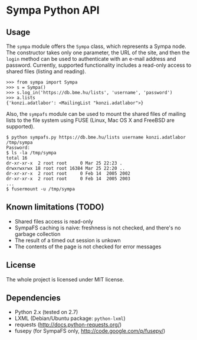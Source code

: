 Sympa Python API
================

Usage
-----

The `sympa` module offers the `Sympa` class, which represents a Sympa node. The constructor takes only one parameter, the URL of the site, and then the `login` method can be used to authenticate with an e-mail address and password. Currently, supported functionality includes a read-only access to shared files (listing and reading).

	>>> from sympa import Sympa
	>>> s = Sympa()
	>>> s.log_in('https://db.bme.hu/lists', 'username', 'password')
	>>> a.lists
	{'konzi.adatlabor': <MailingList "konzi.adatlabor">}

Also, the `sympafs` module can be used to mount the shared files of mailing lists to the file system using FUSE (Linux, Mac OS X and FreeBSD are supported).

	$ python sympafs.py https://db.bme.hu/lists username konzi.adatlabor /tmp/sympa
	Password:
	$ ls -la /tmp/sympa
	total 16
	dr-xr-xr-x  2 root root     0 Mar 25 22:23 .
	drwxrwxrwx 18 root root 16384 Mar 25 22:20 ..
	dr-xr-xr-x  2 root root     0 Feb 14  2005 2002
	dr-xr-xr-x  2 root root     0 Feb 14  2005 2003
	...
	$ fusermount -u /tmp/sympa

Known limitations (TODO)
------------------------

 - Shared files access is read-only
 - SympaFS caching is naive: freshness is not checked, and there's no garbage collection
 - The result of a timed out session is unkown
 - The contents of the page is not checked for error messages

License
-------

The whole project is licensed under MIT license.

Dependencies
------------

 - Python 2.x (tested on 2.7)
 - LXML (Debian/Ubuntu package: `python-lxml`)
 - requests (http://docs.python-requests.org/)
 - fusepy (for SympaFS only, http://code.google.com/p/fusepy/)
